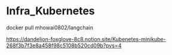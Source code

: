 # Infra_Kubernetes

docker pull mhowai0802/langchain

https://dandelion-foxglove-8c8.notion.site/Kubenetes-minikube-268f3b7f3e8a458f98c5108b520cd09b?pvs=4

